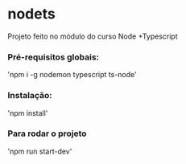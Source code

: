 # nodets

Projeto feito no módulo do curso Node +Typescript

### Pré-requisitos globais:
'npm i -g nodemon typescript ts-node'

### Instalação:
'npm install'

### Para rodar o projeto
'npm run start-dev'

